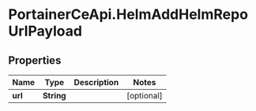 # PortainerCeApi.HelmAddHelmRepoUrlPayload

## Properties
Name | Type | Description | Notes
------------ | ------------- | ------------- | -------------
**url** | **String** |  | [optional] 


